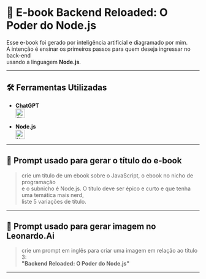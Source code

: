 
# 📘 E-book Backend Reloaded: O Poder do Node.js

Esse e-book foi gerado por inteligência artificial e diagramado por mim.  
A intenção é ensinar os primeiros passos para quem deseja ingressar no back-end  
usando a linguagem **Node.js**.

---

## 🛠️ Ferramentas Utilizadas

- **ChatGPT**  
  <img src="https://img.shields.io/badge/ChatGPT-OpenAI-10a37f?style=flat&logo=openai&logoColor=white" height="24" alt="ChatGPT"/>

- **Node.js**  
  <img src="https://cdn.jsdelivr.net/gh/devicons/devicon/icons/nodejs/nodejs-original.svg" width="24" height="24" alt="Node.js"/>

---

## 💬 Prompt usado para gerar o título do e-book

> crie um título de um ebook sobre o JavaScript, o ebook no nicho de programação  
> e o subnicho é Node.js. O título deve ser épico e curto e que tenha uma temática mais nerd,  
> liste 5 variações de título.

---

## 🎨 Prompt usado para gerar imagem no Leonardo.Ai

> crie um prompt em inglês para criar uma imagem em relação ao título 3:  
> **"Backend Reloaded: O Poder do Node.js"**

---
